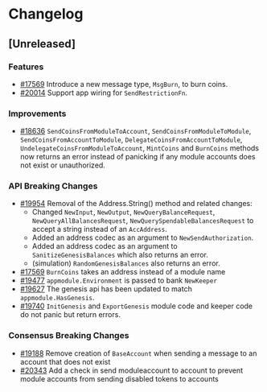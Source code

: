 <!--
Guiding Principles:
Changelogs are for humans, not machines.
There should be an entry for every single version.
The same types of changes should be grouped.
Versions and sections should be linkable.
The latest version comes first.
The release date of each version is displayed.
Mention whether you follow Semantic Versioning.
Usage:
Change log entries are to be added to the Unreleased section under the
appropriate stanza (see below). Each entry should ideally include a tag and
the Github issue reference in the following format:
* (<tag>) [#<issue-number>] Changelog message.
Types of changes (Stanzas):
"Features" for new features.
"Improvements" for changes in existing functionality.
"Deprecated" for soon-to-be removed features.
"Bug Fixes" for any bug fixes.
"API Breaking" for breaking exported APIs used by developers building on SDK.
Ref: https://keepachangelog.com/en/1.0.0/
-->

# Changelog

## [Unreleased]

### Features

* [#17569](https://github.com/cosmos/cosmos-sdk/pull/17569) Introduce a new message type, `MsgBurn`, to burn coins.
* [#20014](https://github.com/cosmos/cosmos-sdk/pull/20014) Support app wiring for `SendRestrictionFn`.

### Improvements

* [#18636](https://github.com/cosmos/cosmos-sdk/pull/18636) `SendCoinsFromModuleToAccount`, `SendCoinsFromModuleToModule`, `SendCoinsFromAccountToModule`, `DelegateCoinsFromAccountToModule`, `UndelegateCoinsFromModuleToAccount`, `MintCoins` and `BurnCoins` methods now returns an error instead of panicking if any module accounts does not exist or unauthorized.

### API Breaking Changes

* [#19954](https://github.com/cosmos/cosmos-sdk/pull/19954) Removal of the Address.String() method and related changes:
    * Changed `NewInput`, `NewOutput`, `NewQueryBalanceRequest`, `NewQueryAllBalancesRequest`, `NewQuerySpendableBalancesRequest` to accept a string instead of an `AccAddress`.
    * Added an address codec as an argument to `NewSendAuthorization`.
    * Added an address codec as an argument to `SanitizeGenesisBalances` which also returns an error.
    * (simulation) `RandomGenesisBalances` also returns an error.
* [#17569](https://github.com/cosmos/cosmos-sdk/pull/17569) `BurnCoins` takes an address instead of a module name
* [#19477](https://github.com/cosmos/cosmos-sdk/pull/19477) `appmodule.Environment` is passed to bank `NewKeeper`
* [#19627](https://github.com/cosmos/cosmos-sdk/pull/19627) The genesis api has been updated to match `appmodule.HasGenesis`.
* [#19740](https://github.com/cosmos/cosmos-sdk/pull/19740) `InitGenesis` and `ExportGenesis` module code and keeper code do not panic but return errors.

### Consensus Breaking Changes

* [#19188](https://github.com/cosmos/cosmos-sdk/pull/19188) Remove creation of `BaseAccount` when sending a message to an account that does not exist
* [#20343](https://github.com/cosmos/cosmos-sdk/pull/20343) Add a check in send moduleaccount to account to prevent module accounts from sending disabled tokens to accounts
